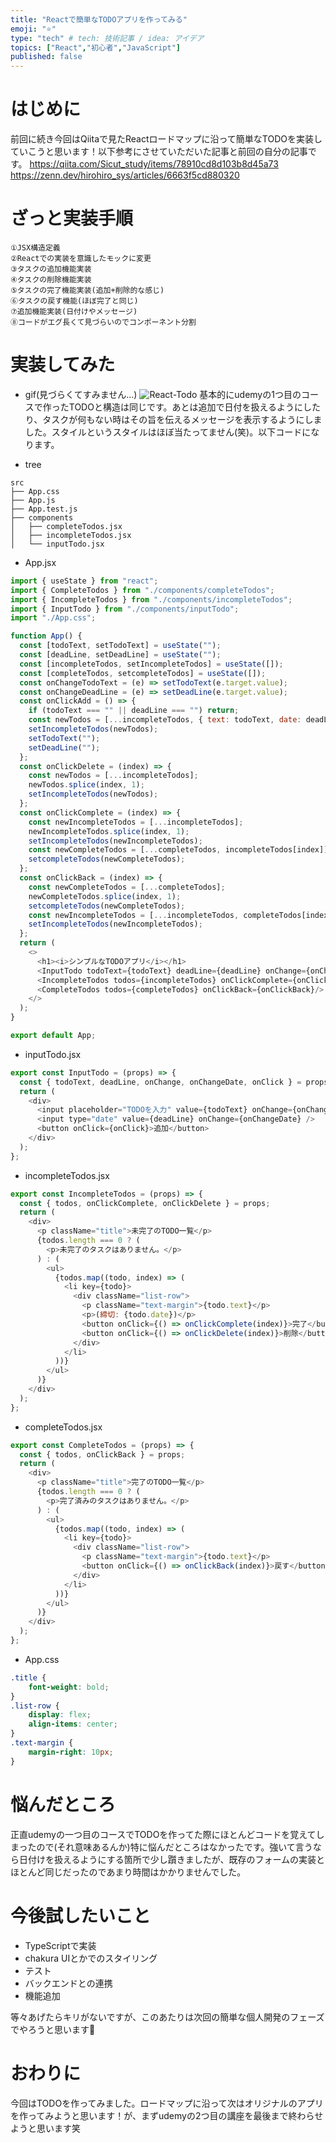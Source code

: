 ```yaml
---
title: "Reactで簡単なTODOアプリを作ってみる"
emoji: "⭐️"
type: "tech" # tech: 技術記事 / idea: アイデア
topics: ["React","初心者","JavaScript"]
published: false
---
```

# はじめに
前回に続き今回はQiitaで見たReactロードマップに沿って簡単なTODOを実装していこうと思います！以下参考にさせていただいた記事と前回の自分の記事です。
https://qiita.com/Sicut_study/items/78910cd8d103b8d45a73
https://zenn.dev/hirohiro_sys/articles/6663f5cd880320

# ざっと実装手順
```
①JSX構造定義
②Reactでの実装を意識したモックに変更
③タスクの追加機能実装
④タスクの削除機能実装
⑤タスクの完了機能実装(追加+削除的な感じ)
⑥タスクの戻す機能(ほぼ完了と同じ)
⑦追加機能実装(日付けやメッセージ)
⑧コードがエグ長くて見づらいのでコンポーネント分割
```
# 実装してみた
- gif(見づらくてすみません...)
![React-Todo](https://github.com/hirohiro-sys/Zenn/assets/126783940/405d03e0-d01f-47cb-ab85-2326dc4e87db)
基本的にudemyの1つ目のコースで作ったTODOと構造は同じです。あとは追加で日付を扱えるようにしたり、タスクが何もない時はその旨を伝えるメッセージを表示するようにしました。スタイルというスタイルはほぼ当たってません(笑)。以下コードになります。

- tree
```
src
├── App.css
├── App.js
├── App.test.js
├── components
│   ├── completeTodos.jsx
│   ├── incompleteTodos.jsx
│   └── inputTodo.jsx
```
 - App.jsx
```js
import { useState } from "react";
import { CompleteTodos } from "./components/completeTodos";
import { IncompleteTodos } from "./components/incompleteTodos";
import { InputTodo } from "./components/inputTodo";
import "./App.css";

function App() {
  const [todoText, setTodoText] = useState("");
  const [deadLine, setDeadLine] = useState("");
  const [incompleteTodos, setIncompleteTodos] = useState([]);
  const [completeTodos, setcompleteTodos] = useState([]);
  const onChangeTodoText = (e) => setTodoText(e.target.value);
  const onChangeDeadLine = (e) => setDeadLine(e.target.value);
  const onClickAdd = () => {
    if (todoText === "" || deadLine === "") return;
    const newTodos = [...incompleteTodos, { text: todoText, date: deadLine }];
    setIncompleteTodos(newTodos);
    setTodoText("");
    setDeadLine("");
  };
  const onClickDelete = (index) => {
    const newTodos = [...incompleteTodos];
    newTodos.splice(index, 1);
    setIncompleteTodos(newTodos);
  };
  const onClickComplete = (index) => {
    const newIncompleteTodos = [...incompleteTodos];
    newIncompleteTodos.splice(index, 1);
    setIncompleteTodos(newIncompleteTodos);
    const newCompleteTodos = [...completeTodos, incompleteTodos[index]];
    setcompleteTodos(newCompleteTodos);
  };
  const onClickBack = (index) => {
    const newCompleteTodos = [...completeTodos];
    newCompleteTodos.splice(index, 1);
    setcompleteTodos(newCompleteTodos);
    const newIncompleteTodos = [...incompleteTodos, completeTodos[index]];
    setIncompleteTodos(newIncompleteTodos);
  };
  return (
    <>
      <h1><i>シンプルなTODOアプリ</i></h1>
      <InputTodo todoText={todoText} deadLine={deadLine} onChange={onChangeTodoText} onChangeDate={onChangeDeadLine} onClick={onClickAdd}/>
      <IncompleteTodos todos={incompleteTodos} onClickComplete={onClickComplete} onClickDelete={onClickDelete}/>
      <CompleteTodos todos={completeTodos} onClickBack={onClickBack}/>
    </>
  );
}

export default App;

```
- inputTodo.jsx
```js
export const InputTodo = (props) => {
  const { todoText, deadLine, onChange, onChangeDate, onClick } = props;
  return (
    <div>
      <input placeholder="TODOを入力" value={todoText} onChange={onChange} />
      <input type="date" value={deadLine} onChange={onChangeDate} />
      <button onClick={onClick}>追加</button>
    </div>
  );
};
```
- incompleteTodos.jsx
```js
export const IncompleteTodos = (props) => {
  const { todos, onClickComplete, onClickDelete } = props;
  return (
    <div>
      <p className="title">未完了のTODO一覧</p>
      {todos.length === 0 ? (
        <p>未完了のタスクはありません。</p>
      ) : (
        <ul>
          {todos.map((todo, index) => (
            <li key={todo}>
              <div className="list-row">
                <p className="text-margin">{todo.text}</p>
                <p>(締切: {todo.date})</p>
                <button onClick={() => onClickComplete(index)}>完了</button>
                <button onClick={() => onClickDelete(index)}>削除</button>
              </div>
            </li>
          ))}
        </ul>
      )}
    </div>
  );
};
```
- completeTodos.jsx
```js
export const CompleteTodos = (props) => {
  const { todos, onClickBack } = props;
  return (
    <div>
      <p className="title">完了のTODO一覧</p>
      {todos.length === 0 ? (
        <p>完了済みのタスクはありません。</p>
      ) : (
        <ul>
          {todos.map((todo, index) => (
            <li key={todo}>
              <div className="list-row">
                <p className="text-margin">{todo.text}</p>
                <button onClick={() => onClickBack(index)}>戻す</button>
              </div>
            </li>
          ))}
        </ul>
      )}
    </div>
  );
};
```
- App.css
```css
.title {
    font-weight: bold;
}
.list-row {
    display: flex;
    align-items: center; 
}
.text-margin {
    margin-right: 10px;
}
```
# 悩んだところ
正直udemyの一つ目のコースでTODOを作ってた際にほとんどコードを覚えてしまったので(それ意味あるんか)特に悩んだところはなかったです。強いて言うなら日付けを扱えるようにする箇所で少し躓きましたが、既存のフォームの実装とほとんど同じだったのであまり時間はかかりませんでした。
# 今後試したいこと
- TypeScriptで実装
- chakura UIとかでのスタイリング
- テスト
- バックエンドとの連携
- 機能追加

等々あげたらキリがないですが、このあたりは次回の簡単な個人開発のフェーズでやろうと思います💪
# おわりに
今回はTODOを作ってみました。ロードマップに沿って次はオリジナルのアプリを作ってみようと思います！が、まずudemyの2つ目の講座を最後まで終わらせようと思います笑